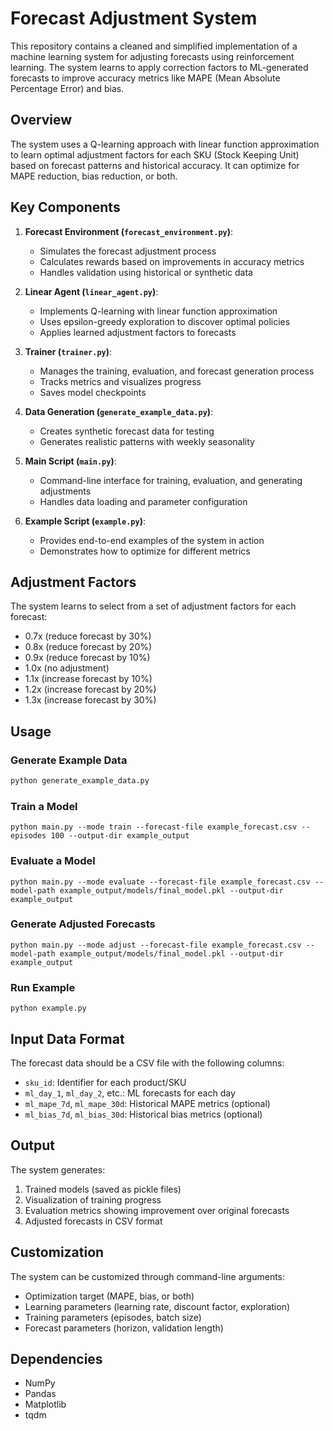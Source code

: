 # Forecast Adjustment System

This repository contains a cleaned and simplified implementation of a machine learning system for adjusting forecasts using reinforcement learning. The system learns to apply correction factors to ML-generated forecasts to improve accuracy metrics like MAPE (Mean Absolute Percentage Error) and bias.

## Overview

The system uses a Q-learning approach with linear function approximation to learn optimal adjustment factors for each SKU (Stock Keeping Unit) based on forecast patterns and historical accuracy. It can optimize for MAPE reduction, bias reduction, or both.

## Key Components

1. **Forecast Environment (`forecast_environment.py`)**: 
   - Simulates the forecast adjustment process
   - Calculates rewards based on improvements in accuracy metrics
   - Handles validation using historical or synthetic data

2. **Linear Agent (`linear_agent.py`)**: 
   - Implements Q-learning with linear function approximation
   - Uses epsilon-greedy exploration to discover optimal policies
   - Applies learned adjustment factors to forecasts

3. **Trainer (`trainer.py`)**: 
   - Manages the training, evaluation, and forecast generation process
   - Tracks metrics and visualizes progress
   - Saves model checkpoints

4. **Data Generation (`generate_example_data.py`)**: 
   - Creates synthetic forecast data for testing
   - Generates realistic patterns with weekly seasonality

5. **Main Script (`main.py`)**: 
   - Command-line interface for training, evaluation, and generating adjustments
   - Handles data loading and parameter configuration

6. **Example Script (`example.py`)**: 
   - Provides end-to-end examples of the system in action
   - Demonstrates how to optimize for different metrics

## Adjustment Factors

The system learns to select from a set of adjustment factors for each forecast:
- 0.7x (reduce forecast by 30%)
- 0.8x (reduce forecast by 20%)
- 0.9x (reduce forecast by 10%)
- 1.0x (no adjustment)
- 1.1x (increase forecast by 10%)
- 1.2x (increase forecast by 20%)
- 1.3x (increase forecast by 30%)

## Usage

### Generate Example Data

```python
python generate_example_data.py
```

### Train a Model

```
python main.py --mode train --forecast-file example_forecast.csv --episodes 100 --output-dir example_output
```

### Evaluate a Model

```
python main.py --mode evaluate --forecast-file example_forecast.csv --model-path example_output/models/final_model.pkl --output-dir example_output
```

### Generate Adjusted Forecasts

```
python main.py --mode adjust --forecast-file example_forecast.csv --model-path example_output/models/final_model.pkl --output-dir example_output
```

### Run Example

```
python example.py
```

## Input Data Format

The forecast data should be a CSV file with the following columns:
- `sku_id`: Identifier for each product/SKU
- `ml_day_1`, `ml_day_2`, etc.: ML forecasts for each day
- `ml_mape_7d`, `ml_mape_30d`: Historical MAPE metrics (optional)
- `ml_bias_7d`, `ml_bias_30d`: Historical bias metrics (optional)

## Output

The system generates:
1. Trained models (saved as pickle files)
2. Visualization of training progress
3. Evaluation metrics showing improvement over original forecasts
4. Adjusted forecasts in CSV format

## Customization

The system can be customized through command-line arguments:
- Optimization target (MAPE, bias, or both)
- Learning parameters (learning rate, discount factor, exploration)
- Training parameters (episodes, batch size)
- Forecast parameters (horizon, validation length)

## Dependencies

- NumPy
- Pandas
- Matplotlib
- tqdm